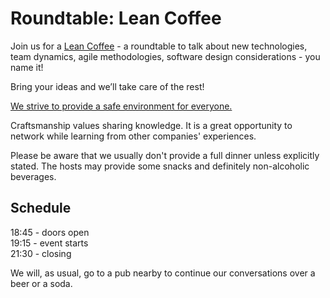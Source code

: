 # Roundtable: Lean Coffee

Join us for a [Lean Coffee](http://agilecoffee.com/leancoffee/s) - a roundtable to talk about new technologies, team dynamics, agile methodologies, software design considerations - you name it!

Bring your ideas and we’ll take care of the rest!

[We strive to provide a safe environment for everyone.](https://github.com/swkBerlin/values/blob/master/safe_environment.md)

Craftsmanship values sharing knowledge. It is a great opportunity to network while learning from other companies' experiences.

Please be aware that we usually don't provide a full dinner unless explicitly stated. The hosts may provide some snacks and definitely non-alcoholic beverages.

## Schedule

18:45 - doors open  
19:15 - event starts  
21:30 - closing

We will, as usual, go to a pub nearby to continue our conversations over a beer or a soda.
